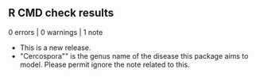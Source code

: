 ## R CMD check results

0 errors | 0 warnings | 1 note

* This is a new release.
* "Cercospora"" is the genus name of the disease this package aims to model. 
  Please permit ignore the note related to this.
